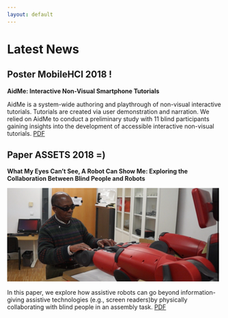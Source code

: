 ```yaml
---
layout: default
---
```

# Latest News

## Poster MobileHCI 2018 !
**AidMe: Interactive Non-Visual Smartphone Tutorials**

AidMe is a system-wide authoring and playthrough of non-visual interactive tutorials. Tutorials are created via user demonstration and narration. We relied on AidMe to conduct a preliminary study with 11 blind participants gaining insights into the development of accessible interactive non-visual tutorials. [PDF](./pub/mobilehci18_aidme.pdf)

## Paper ASSETS 2018 =)
**What My Eyes Can’t See, A Robot Can Show Me: Exploring the Collaboration Between Blind People and Robots**
<p align="center">

![Branching](./img/assests2018.png)
</p>

In this paper, we explore how assistive robots can go beyond information-giving assistive technologies (e.g., screen readers)by physically collaborating with blind people in an assembly task. [PDF](./pub/assets18_robot.pdf)







